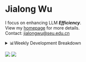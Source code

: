 #  Jialong Wu

I focus on enhancing LLM ***Efficiency***.<br>
View my [homepage](https://callanwu.github.io/) for more details. <br>
Contact: jialongwu@seu.edu.cn

<details><summary>📊Weekly Development Breakdown</summary>

<!--START_SECTION:waka-->

```txt
From: 05 January 2025 - To: 12 January 2025

Total Time: 35 hrs 20 mins

Python       22 hrs 40 mins  ████████████████░░░░░░░░░   64.17 %
Other        4 hrs 58 mins   ███▓░░░░░░░░░░░░░░░░░░░░░   14.05 %
HTML         2 hrs 3 mins    █▒░░░░░░░░░░░░░░░░░░░░░░░   05.84 %
Markdown     1 hr 55 mins    █▒░░░░░░░░░░░░░░░░░░░░░░░   05.44 %
Bash         1 hr 14 mins    █░░░░░░░░░░░░░░░░░░░░░░░░   03.50 %
```

<!--END_SECTION:waka-->

[![wakatime](https://wakatime.com/badge/user/c6720b29-9431-4a60-bc9d-e1fb2b6bd65f.svg)](https://wakatime.com/@c6720b29-9431-4a60-bc9d-e1fb2b6bd65f)
</details>

[![](https://img.shields.io/badge/Google%20Scholar-4385FE.svg?&color=d6d6d6&style=flat-square&logo=google-scholar)](https://scholar.google.com/citations?user=6eg2m4YAAAAJ)
![](https://komarev.com/ghpvc/?username=callanwu)
